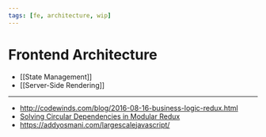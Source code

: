 ```yaml
---
tags: [fe, architecture, wip]
---
```


# Frontend Architecture

- [[State Management]]
- [[Server-Side Rendering]]

---

- http://codewinds.com/blog/2016-08-16-business-logic-redux.html
- [Solving Circular Dependencies in Modular Redux](https://randycoulman.com/blog/2018/06/12/solving-circular-dependencies-in-modular-redux/)
- https://addyosmani.com/largescalejavascript/